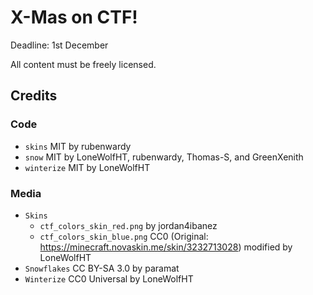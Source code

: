 # X-Mas on CTF!

Deadline: 1st December

All content must be freely licensed.

## Credits

### Code
* `skins` MIT by rubenwardy
* `snow` MIT by LoneWolfHT, rubenwardy, Thomas-S, and GreenXenith
* `winterize` MIT by LoneWolfHT

### Media

* `Skins`
  * `ctf_colors_skin_red.png` by jordan4ibanez
  * `ctf_colors_skin_blue.png` CC0 (Original: https://minecraft.novaskin.me/skin/3232713028) modified by LoneWolfHT
* `Snowflakes` CC BY-SA 3.0 by paramat
* `Winterize` CC0 Universal by LoneWolfHT

